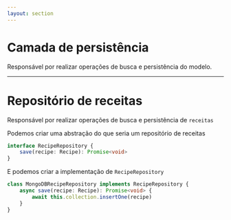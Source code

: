 ```yaml
---
layout: section
---
```


# Camada de persistência
Responsável por realizar operações de busca e persistência do modelo.

---

# Repositório de receitas
Responsável por realizar operações de busca e persistência de `receitas`

<div v-click>

Podemos criar uma abstração do que seria um repositório de receitas

```ts
interface RecipeRepository {
    save(recipe: Recipe): Promise<void>
}
```

</div>

<div v-click>
    
E podemos criar a implementação de `RecipeRepository`

```ts
class MongoDBRecipeRepository implements RecipeRepository {
    async save(recipe: Recipe): Promise<void> {
        await this.collection.insertOne(recipe)
    }
}
```

</div>
